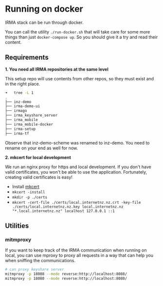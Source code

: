 # Running on docker

IRMA stack can be run through docker.

You can call the utility `./run-docker.sh` that will take care for some more things than just `docker-compose up`. So 
you should give it a try and read their content.

## Requirements

**1. You need all IRMA repositories at the same level**

This setup repo will use contents from other repos, so they must exist and in the right place.

```bash
➜   tree -L 1
.
├── inz-demo
├── irma-demo-ui
├── irmago
├── irma_keyshare_server
├── irma_mobile
├── irma_mobile-docker
├── irma-setup
├── irma-tf
```

Observe that inz-demo-scheme was renamed to inz-demo. You need to rename on your end as well for now.

**2. mkcert for local development**

We run an nginx proxy for https and local development. If you don't have valid certificates, you 
won't be able to use the application. Fortunately, creating valid certificates is easy!

* Install [mkcert](https://github.com/FiloSottile/mkcert)
* `mkcert -install`
* `mkdir -p ./certs`
* `mkcert -cert-file ./certs/local.internetnz.nz.crt -key-file ./certs/local.internetnz.nz.key local.internetnz.nz "*.local.internetnz.nz" localhost 127.0.0.1 ::1`


## Utilities

### mitmproxy

If you want to keep track of the IRMA communication when running on local, you can use mproxy to proxy all requests 
in a way that can help you when sniffing the communications.

```bash
# can proxy keyshare server
mitmproxy -p 18088 --mode reverse:http://localhost:8088/
mitmproxy -p 18080 --mode reverse:http://localhost:8080/
```
